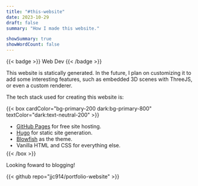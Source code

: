 ```yaml
---
title: "#this-website"
date: 2023-10-29
draft: false
summary: "How I made this website."

showSummary: true
showWordCount: false
---
```


<style>
  li {
    list-style: none;
  }

  li::before {
    content: "\2022";
    color: --text-neutral-200;
    display: inline-block;
    width: 1em;
    margin-left: -1em;
  }
</style>

{{< badge >}}
Web Dev
{{< /badge >}}

This website is statically generated. In the future, I plan on customizing it to add some interesting features, such as embedded 3D scenes with ThreeJS, or even a custom renderer.

The tech stack used for creating this website is:

{{< box cardColor="bg-primary-200 dark:bg-primary-800" textColor="dark:text-neutral-200" >}}
<ul style="padding-top: 0px; padding-bottom: 0px; margin-top: 5px; margin-bottom: 5px; ">
  <li style="padding: 0px; margin: 0px; "> <a href="https://pages.github.com/"><u>GitHub Pages</u></a> for free site hosting. </li>
  <li style="padding: 0px; margin: 0px; "> <a href="https://gohugo.io/"><u>Hugo</u></a> for static site generation. </li>
  <li style="padding: 0px; margin: 0px; "> <a href="https://blowfish.page/"><u>Blowfish</u></a> as the theme. </li>
  <li style="padding: 0px; margin: 0px; "> Vanilla HTML and CSS for everything else. </li>

</ul>
{{< /box >}}

Looking foward to blogging!

{{< github repo="jjc914/portfolio-website" >}}
